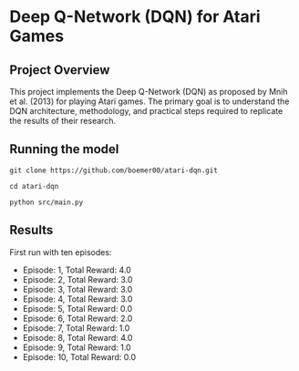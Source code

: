 # Deep Q-Network (DQN) for Atari Games

## Project Overview
This project implements the Deep Q-Network (DQN) as proposed by Mnih et al. (2013) for playing Atari games. The primary goal is to understand the DQN architecture, methodology, and practical steps required to replicate the results of their research.

## Running the model
`git clone https://github.com/boemer00/atari-dqn.git`

`cd atari-dqn`

`python src/main.py`



## Results
First run with ten episodes:
- Episode: 1, Total Reward: 4.0
- Episode: 2, Total Reward: 3.0
- Episode: 3, Total Reward: 3.0
- Episode: 4, Total Reward: 3.0
- Episode: 5, Total Reward: 0.0
- Episode: 6, Total Reward: 2.0
- Episode: 7, Total Reward: 1.0
- Episode: 8, Total Reward: 4.0
- Episode: 9, Total Reward: 1.0
- Episode: 10, Total Reward: 0.0
